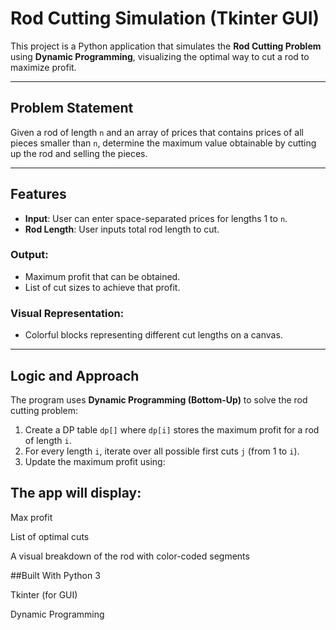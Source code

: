 #  Rod Cutting Simulation (Tkinter GUI)

This project is a Python application that simulates the **Rod Cutting Problem** using **Dynamic Programming**, visualizing the optimal way to cut a rod to maximize profit.

---

##  Problem Statement

Given a rod of length `n` and an array of prices that contains prices of all pieces smaller than `n`, determine the maximum value obtainable by cutting up the rod and selling the pieces.

---

##  Features

- **Input**: User can enter space-separated prices for lengths 1 to `n`.
- **Rod Length**: User inputs total rod length to cut.

### Output:
- Maximum profit that can be obtained.
- List of cut sizes to achieve that profit.

### Visual Representation:
- Colorful blocks representing different cut lengths on a canvas.

---

##  Logic and Approach

The program uses **Dynamic Programming (Bottom-Up)** to solve the rod cutting problem:

1. Create a DP table `dp[]` where `dp[i]` stores the maximum profit for a rod of length `i`.
2. For every length `i`, iterate over all possible first cuts `j` (from 1 to `i`).
3. Update the maximum profit using:

## The app will display:
 Max profit

 List of optimal cuts

 A visual breakdown of the rod with color-coded segments

##Built With
  Python 3

 Tkinter (for GUI)

 Dynamic Programming
